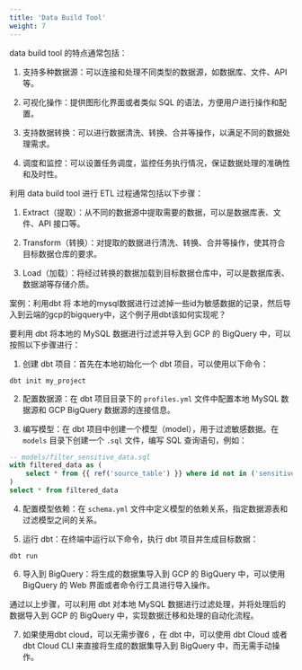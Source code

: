 ```yaml
---
title: 'Data Build Tool'
weight: 7
---
```



data build tool 的特点通常包括：

1. 支持多种数据源：可以连接和处理不同类型的数据源，如数据库、文件、API 等。

2. 可视化操作：提供图形化界面或者类似 SQL 的语法，方便用户进行操作和配置。

3. 支持数据转换：可以进行数据清洗、转换、合并等操作，以满足不同的数据处理需求。

4. 调度和监控：可以设置任务调度，监控任务执行情况，保证数据处理的准确性和及时性。

利用 data build tool 进行 ETL 过程通常包括以下步骤：

1. Extract（提取）：从不同的数据源中提取需要的数据，可以是数据库表、文件、API 接口等。

2. Transform（转换）：对提取的数据进行清洗、转换、合并等操作，使其符合目标数据仓库的要求。

3. Load（加载）：将经过转换的数据加载到目标数据仓库中，可以是数据库表、数据湖等存储介质。


案例：利用dbt 将 本地的mysql数据进行过滤掉一些id为敏感数据的记录，然后导入到云端的gcp的bigquery中，这个例子用dbt该如何实现呢？

要利用 dbt 将本地的 MySQL 数据进行过滤并导入到 GCP 的 BigQuery 中，可以按照以下步骤进行：

1. 创建 dbt 项目：首先在本地初始化一个 dbt 项目，可以使用以下命令：
```
dbt init my_project
```

2. 配置数据源：在 dbt 项目目录下的 `profiles.yml` 文件中配置本地 MySQL 数据源和 GCP BigQuery 数据源的连接信息。

3. 编写模型：在 dbt 项目中创建一个模型（model），用于过滤敏感数据。在 `models` 目录下创建一个 `.sql` 文件，编写 SQL 查询语句，例如：
```sql
-- models/filter_sensitive_data.sql
with filtered_data as (
    select * from {{ ref('source_table') }} where id not in ('sensitive_id_1', 'sensitive_id_2')
)
select * from filtered_data
```

4. 配置模型依赖：在 `schema.yml` 文件中定义模型的依赖关系，指定数据源表和过滤模型之间的关系。

5. 运行 dbt：在终端中运行以下命令，执行 dbt 项目并生成目标数据：
```
dbt run
```

6. 导入到 BigQuery：将生成的数据集导入到 GCP 的 BigQuery 中，可以使用 BigQuery 的 Web 界面或者命令行工具进行导入操作。

通过以上步骤，可以利用 dbt 对本地 MySQL 数据进行过滤处理，并将处理后的数据导入到 GCP 的 BigQuery 中，实现数据迁移和处理的自动化流程。

7. 如果使用dbt cloud，可以无需步骤6 ，在 dbt 中，可以使用 dbt Cloud 或者 dbt Cloud CLI 来直接将生成的数据集导入到 BigQuery 中，而无需手动操作。


